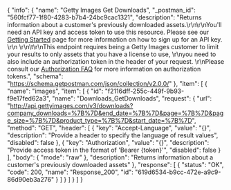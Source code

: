 {
  "info": {
    "name": "Getty Images Get Downloads",
    "_postman_id": "560fcf77-1f80-4283-b7b4-24bc9cac1321",
    "description": "Returns information about a customer's previously downloaded assets.\r\n\r\nYou'll need an API key and access token to use this resource. Please see our [Getting Started](http://developers.gettyimages.com/en/getting-started.html) page for more information on how to sign up for an API key. \r\n \r\n\t\r\nThis endpoint requires being a Getty Images customer to limit your results to only assets that you have a license to use, \r\nyou need to also include an authorization token in the header of your request. \r\nPlease consult our [Authorization FAQ](http://developers.gettyimages.com/en/authorization-faq.html) for more information on authorization tokens.",
    "schema": "https://schema.getpostman.com/json/collection/v2.0.0/"
  },
  "item": [
    {
      "name": "images",
      "item": [
        {
          "id": "f2116dff-255c-449f-9b93-f9e17fed62a3",
          "name": "Downloads_GetDownloads",
          "request": {
            "url": "http://api.gettyimages.com/v3/downloads?company_downloads=%7B%7D&end_date=%7B%7D&page=%7B%7D&page_size=%7B%7D&product_type=%7B%7D&start_date=%7B%7D",
            "method": "GET",
            "header": [
              {
                "key": "Accept-Language",
                "value": "{}",
                "description": "Provide a header to specify the language of result values",
                "disabled": false
              },
              {
                "key": "Authorization",
                "value": "{}",
                "description": "Provide access token in the format of 'Bearer {token}'",
                "disabled": false
              }
            ],
            "body": {
              "mode": "raw"
            },
            "description": "Returns information about a customer's previously downloaded assets"
          },
          "response": [
            {
              "status": "OK",
              "code": 200,
              "name": "Response_200",
              "id": "619d6534-b9cc-472e-a9c9-86d90eb3a276"
            }
          ]
        }
      ]
    }
  ]
}